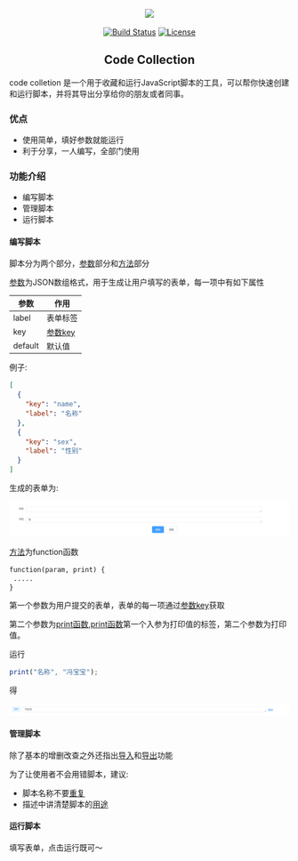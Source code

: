<p align="center"><a href="https://vuejs.org" target="_blank" rel="noopener noreferrer"><img width="100" src="./doc/favicon.ico"></a></p>

<p align="center">
  <a href=""><img src="https://img.shields.io/circleci/project/github/vuejs/vue/dev.svg" alt="Build Status"></a>
  <a href=""><img src="https://img.shields.io/npm/l/vue.svg" alt="License"></a>
  <br>
</p>

<h2 align="center">Code Collection</h2>

code colletion 是一个用于收藏和运行JavaScript脚本的工具，可以帮你快速创建和运行脚本，并将其导出分享给你的朋友或者同事。

### 优点

- 使用简单，填好参数就能运行
- 利于分享，一人编写，全部门使用

### 功能介绍

- 编写脚本
- 管理脚本
- 运行脚本

#### 编写脚本

脚本分为两个部分，[参数]()部分和[方法]()部分

[参数]()为JSON数组格式，用于生成让用户填写的表单，每一项中有如下属性


| 参数    | 作用                                 |
| ------- | ------------------------------------ |
| label   | 表单标签                             |
| key     | [参数key]() |
| default | 默认值                               |

例子:

```json
[
  {
    "key": "name",
    "label": "名称"
  },
  {
    "key": "sex",
    "label": "性别"
  }
]
```

生成的表单为:

![运行-表单](./doc/运行-表单.png)



 [方法]()为function函数

```javas
function(param, print) {
 .....
}
```

第一个参数为用户提交的表单，表单的每一项通过[参数key]()获取

第二个参数为[print函数](),[print函数]()第一个入参为打印值的标签，第二个参数为打印值。

运行

```javascript
print("名称", "冯宝宝");
```

得

![运行-结果](./doc/运行-结果.png)


#### 管理脚本

除了基本的增删改查之外还指出[导入]()和[导出]()功能

为了让使用者不会用错脚本，建议:

- 脚本名称不要[重复]()
- 描述中讲清楚脚本的[用途]()

#### 运行脚本

填写表单，点击运行既可～
